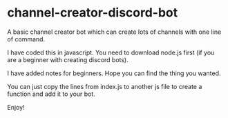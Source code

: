 # channel-creator-discord-bot
A basic channel creator bot which can create lots of channels with one line of command.

I have coded this in javascript. You need to download node.js first (if you are a beginner with creating discord bots).

I have added notes for beginners. Hope you can find the thing you wanted.

You can just copy the lines from index.js to another js file to create a function and add it to your bot.

Enjoy!
